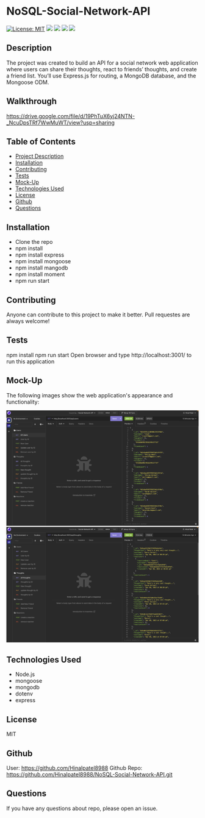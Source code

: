 # NoSQL-Social-Network-API

[![License: MIT](https://img.shields.io/badge/License-MIT-yellow.svg)](https://opensource.org/licenses/MIT)
![](https://img.shields.io/badge/Database-MongoDB-yellow?style=flat-square&logo=mongoDB)  ![](https://img.shields.io/badge/npm%20package-express-orange?style=flat-square&logo=npm) ![](https://img.shields.io/badge/npm%20package-mongoose-cyan?style=flat-square&logo=npm) ![](https://img.shields.io/badge/npm%20package-moment-%3CCOLOR%3E?style=flat-square&logo=npm)

## Description

The project was created to build an API for a social network web application where users can share their thoughts, react to friends’ thoughts, and create a friend list. You’ll use Express.js for routing, a MongoDB database, and the Mongoose ODM. 

## Walkthrough

https://drive.google.com/file/d/19PhTuX6yj24NTN-_NcuDpsTRf7WwMuWT/view?usp=sharing

## Table of Contents

- [Project Description](#description)
- [Installation](#installation)
- [Contributing](#contributing)
- [Tests](#tests)
- [Mock-Up](#mock-up)
- [Technologies Used](#technologies-used)
- [License](#license)
- [Github](#github)
- [Questions](#questions)

## Installation

  - Clone the repo
  - npm install
  - npm install express
  - npm install mongoose
  - npm install mangodb
  - npm install moment
  - npm run start


## Contributing

Anyone can contribute to this project to make it better. Pull requestes are always welcome!

## Tests

npm install
npm run start
Open browser and type http://localhost:3001/ to run this application

## Mock-Up

The following images show the web application's appearance and functionality:

![Alt text](images/Screenshot%202023-04-06%20at%209.52.38%20pm.png)
![Alt text](images/Screenshot%202023-04-06%20at%209.52.53%20pm.png)

## Technologies Used

- Node.js
- mongoose
- mongodb
- dotenv
- express

## License

MIT

## Github

User: https://github.com/Hinalpatel8988
Github Repo: https://github.com/Hinalpatel8988/NoSQL-Social-Network-API.git

## Questions

If you have any questions about repo, please open an issue.